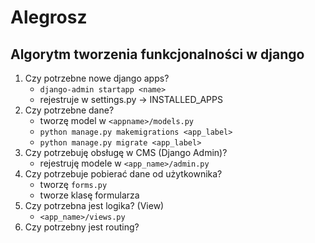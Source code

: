 # Alegrosz


## Algorytm tworzenia funkcjonalności w django

1. Czy potrzebne nowe django apps?
   - `django-admin startapp <name>`
   - rejestruje w settings.py -> INSTALLED_APPS
2. Czy potrzebne dane?
   - tworzę model w `<appname>/models.py`
   - `python manage.py makemigrations <app_label>`
   - `python manage.py migrate <app_label>`
3. Czy potrzebuję obsługę w CMS (Django Admin)?
   - rejestruję modele w `<app_name>/admin.py`
4. Czy potrzebuje pobierać dane od użytkownika?
   - tworzę `forms.py`
   - tworze klasę formularza
5. Czy potrzebna jest logika? (View)
   - `<app_name>/views.py`
6. Czy potrzebny jest routing?

